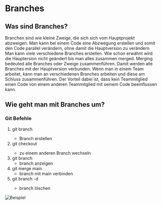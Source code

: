 # Branches

## Was sind Branches?
Branchen sind wie kleine Zweige, die sich sich vom Hauptprojekt abzweigen. Man kann bei einem Code eine Abzwegung erstellen und somit den Code parallel verändern, ohne damit die Hauptversion zu verändern
Man kann viele verschiedene Branches erstellen. Wie schon erwähnt wird die Hauptersion nicht geändert bis man alles zusammen merged. 
Merging bedeuted alle Branches oder Zweige zusammenführen. Damit werden alle Branches mit der Hauptversion verbunden. 
Wenn man in einem Team arbeitet, kann man an verschiedenen Branches arbeiten und diese am Schluss zusammenführen. Der Vorteil dabei ist, dass kein Teammitglied einen Code von einem anderen Teammitglied mit seinem Code beeinflussen kann. 
## Wie geht man mit Branches um?

### Git Befehle

1. git branch <branch-name> 
	- Branch erstellen
2. git checkout <branch-name> 
	- zu einem anderen Branch wechseln
3. git branch	
	- branch anzeigen
4. git merge main
	- branch mit main verbinden
5. git branch -d <branch-name> 
	- branch löschen

![Beispiel](https://external-content.duckduckgo.com/iu/?u=https%3A%2F%2Fuser-images.githubusercontent.com%2F21223421%2F111696461-03056580-883d-11eb-82c4-7f8d926629e6.png&f=1&nofb=1&ipt=cbf4a9d047b9f2bc0b582aa01b1536c5f3a8239609cea0488ac7cc007974ab1d&ipo=images)
